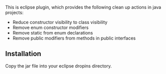 This is eclipse plugin, which provides the following clean up actions in java projects:

* Reduce constructor visibility to class visibility
* Remove enum constructor modifiers
* Remove static from enum declarations
* Remove public modifiers from methods in public interfaces

## Installation

Copy the jar file into your eclipse dropins directory.
